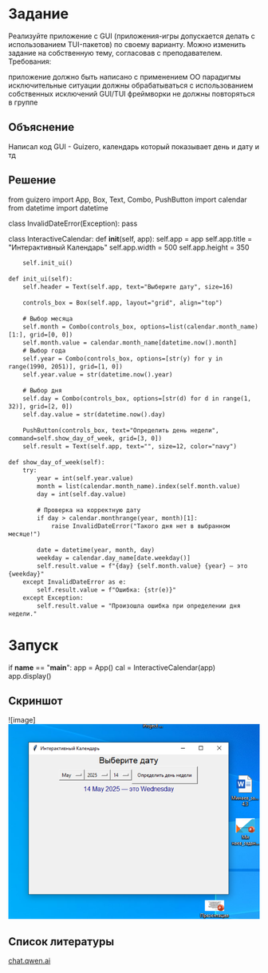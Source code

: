 # Задание
Реализуйте приложение с GUI (приложения-игры допускается делать с использованием TUI-пакетов) по своему варианту. Можно изменить задание на собственную тему, согласовав с преподавателем. Требования:

приложение должно быть написано с применением ОО парадигмы
исключительные ситуации должны обрабатываться с использованием собственных исключений
GUI/TUI фреймворки не должны повторяться в группе

## Объяснение
Написал код GUI - Guizero, календарь который показывает день и дату и тд
## Решение
from guizero import App, Box, Text, Combo, PushButton
import calendar
from datetime import datetime

class InvalidDateError(Exception):
    pass

class InteractiveCalendar:
    def __init__(self, app):
        self.app = app
        self.app.title = "Интерактивный Календарь"
        self.app.width = 500
        self.app.height = 350

        self.init_ui()

    def init_ui(self):
        self.header = Text(self.app, text="Выберите дату", size=16)

        controls_box = Box(self.app, layout="grid", align="top")

        # Выбор месяца
        self.month = Combo(controls_box, options=list(calendar.month_name)[1:], grid=[0, 0])
        self.month.value = calendar.month_name[datetime.now().month]
        # Выбор года
        self.year = Combo(controls_box, options=[str(y) for y in range(1990, 2051)], grid=[1, 0])
        self.year.value = str(datetime.now().year)

        # Выбор дня
        self.day = Combo(controls_box, options=[str(d) for d in range(1, 32)], grid=[2, 0])
        self.day.value = str(datetime.now().day)

        PushButton(controls_box, text="Определить день недели", command=self.show_day_of_week, grid=[3, 0])
        self.result = Text(self.app, text="", size=12, color="navy")

    def show_day_of_week(self):
        try:
            year = int(self.year.value)
            month = list(calendar.month_name).index(self.month.value)
            day = int(self.day.value)

            # Проверка на корректную дату
            if day > calendar.monthrange(year, month)[1]:
                raise InvalidDateError("Такого дня нет в выбранном месяце!")

            date = datetime(year, month, day)
            weekday = calendar.day_name[date.weekday()]
            self.result.value = f"{day} {self.month.value} {year} — это {weekday}"
        except InvalidDateError as e:
            self.result.value = f"Ошибка: {str(e)}"
        except Exception:
            self.result.value = "Произошла ошибка при определении дня недели."

# Запуск
if __name__ == "__main__":
    app = App()
    cal = InteractiveCalendar(app)
    app.display()

## Скриншот
![image]![alt text](image.png)
## Список литературы
[chat.qwen.ai](https://chat.qwen.ai/c/0cb0994f-4c6c-4887-be41-0408d99a3969)